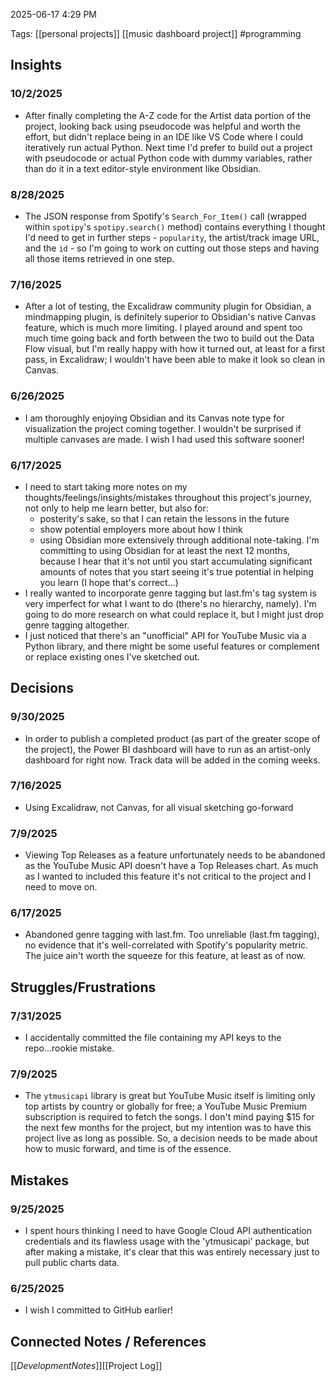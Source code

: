2025-06-17 4:29 PM


Tags: [[personal projects]] [[music dashboard project]] #programming 

## **Insights**

### 10/2/2025
- After finally completing the A-Z code for the Artist data portion of the project, looking back using pseudocode was helpful and worth the effort, but didn't replace being in an IDE like VS Code where I could iteratively run actual Python. Next time I'd prefer to build out a project with pseudocode or actual Python code with dummy variables, rather than do it in a text editor-style environment like Obsidian.
### 8/28/2025
- The JSON response from Spotify's  `Search_For_Item()` call (wrapped within `spotipy`'s `spotipy.search()` method) contains everything I thought I'd need to get in further steps - `popularity`, the artist/track image URL, and the `id` - so I'm going to work on cutting out those steps and having all those items retrieved in one step.
### 7/16/2025
- After a lot of testing, the Excalidraw community plugin for Obsidian, a mindmapping plugin, is definitely superior to Obsidian's native Canvas feature, which is much more limiting. I played around and spent too much time going back and forth between the two to build out the Data Flow visual, but I'm really happy with how it turned out, at least for a first pass, in Excalidraw; I wouldn't have been able to make it look so clean in Canvas.
### 6/26/2025
- I am thoroughly enjoying Obsidian and its Canvas note type for visualization the project coming together. I wouldn't be surprised if multiple canvases are made. I wish I had used this software sooner!

### 6/17/2025
- I need to start taking more notes on my thoughts/feelings/insights/mistakes throughout this project's journey, not only to help me learn better, but also for:
	- posterity's sake, so that I can retain the lessons in the future
	- show potential employers more about how I think
	- using Obsidian more extensively through additional note-taking. I'm committing to using Obsidian for at least the next 12 months, because I hear that it's not until you start accumulating significant amounts of notes that you start seeing it's true potential in helping you learn (I hope that's correct...)
- I really wanted to incorporate genre tagging but last.fm's tag system is very imperfect for what I want to do (there's no hierarchy, namely). I'm going to do more research on what could replace it, but I might just drop genre tagging altogether. 
- I just noticed that there's an "unofficial" API for YouTube Music via a Python library, and there might be some useful features or complement or replace existing ones I've sketched out.

## **Decisions**

### 9/30/2025 
- In order to publish a completed product (as part of the greater scope of the project), the Power BI dashboard will have to run as an artist-only dashboard for right now. Track data will be added in the coming weeks.

### 7/16/2025
- Using Excalidraw, not Canvas, for all visual sketching go-forward

### 7/9/2025
- Viewing Top Releases as a feature unfortunately needs to be abandoned as the YouTube Music API doesn't have a Top Releases chart. As much as I wanted to included this feature it's not critical to the project and I need to move on.

### 6/17/2025
- Abandoned genre tagging with last.fm. Too unreliable (last.fm tagging), no evidence that it's well-correlated with Spotify's popularity metric. The juice ain't worth the squeeze for this feature, at least as of now.

## **Struggles/Frustrations**
### 7/31/2025
- I accidentally committed the file containing my API keys to the repo...rookie mistake.

### 7/9/2025
- The `ytmusicapi` library is great but YouTube Music itself is limiting only top artists by country or globally for free; a YouTube Music Premium subscription is required to fetch the songs. I don't mind paying $15 for the next few months for the project, but my intention was to have this project live as long as possible. So, a decision needs to be made about how to music forward, and time is of the essence.

## **Mistakes**

### 9/25/2025
- I spent hours thinking I need to have Google Cloud API authentication credentials and its flawless usage with the 'ytmusicapi' package, but after making a mistake, it's clear that this was entirely necessary just to pull public charts data.
### 6/25/2025
- I wish I committed to GitHub earlier!






## Connected Notes / References
[[$Development Notes]]
[[$Project Log]]

